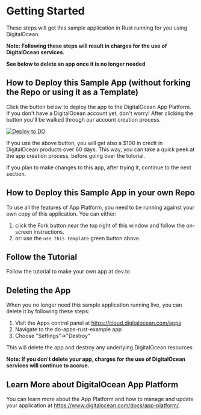 # Getting Started

These steps will get this sample application in Rust running for you using DigitalOcean.

**Note: Following these steps will result in charges for the use of DigitalOcean services.**

**See below to delete an app once it is no longer needed**


## How to Deploy this Sample App (without forking the Repo or using it as a Template)

Click the button below to deploy the app to the DigitalOcean App Platform. If you don't have a DigitalOcean account yet, don't worry! After clicking the button you'll be walked through our account creation process.

 [![Deploy to DO](https://mp-assets1.sfo2.digitaloceanspaces.com/deploy-to-do/do-btn-blue-ghost.svg)](https://cloud.digitalocean.com/apps/new?repo=https://github.com/davidedelpapa/do_apps_rust_example/tree/main&refcode==8080bc0cceab)
 
If you use the above button, you will get also a $100 in credit in DigitalOcean products over 60 days.
This way, you can take a quick peek at the app creation process, before going over the tutorial.

If you plan to make changes to this app, after trying it, continue to the next section.

## How to Deploy this Sample App in your own Repo

To use all the features of App Platform, you need to be running against your own copy of this application. You can either:

1. click the Fork button near the top right of this window and follow the on-screen instructions. 
2. or: use the `use this template` green button above.

## Follow the Tutorial

Follow the tutorial to make your own app at dev.to

## Deleting the App

When you no longer need this sample application running live, you can delete it by following these steps:
1. Visit the Apps control panel at https://cloud.digitalocean.com/apps
1. Navigate to the do-apps-rust-example app
1. Choose "Settings"->"Destroy"

This will delete the app and destroy any underlying DigitalOcean resources

**Note: If you don't delete your app, charges for the use of DigitalOcean services will continue to accrue.**

## Learn More about DigitalOcean App Platform

You can learn more about the App Platform and how to manage and update your application at https://www.digitalocean.com/docs/app-platform/.
